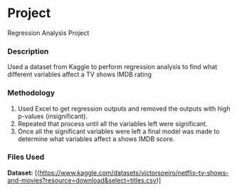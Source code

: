 # Project
Regression Analysis Project
### Description
Used a dataset from Kaggle to perform regression analysis to find what different variables affect a TV shows IMDB rating
### Methodology
1. Used Excel to get regression outputs and removed the outputs with high p-values (insignificant).
2. Repeated that process until all the variables left were significant.
3. Once all the significant variables were left a final model was made to determine what variables affect a shows IMDB score.
### Files Used
**Dataset:** [(https://www.kaggle.com/datasets/victorsoeiro/netflix-tv-shows-and-movies?resource=download&select=titles.csv)]
